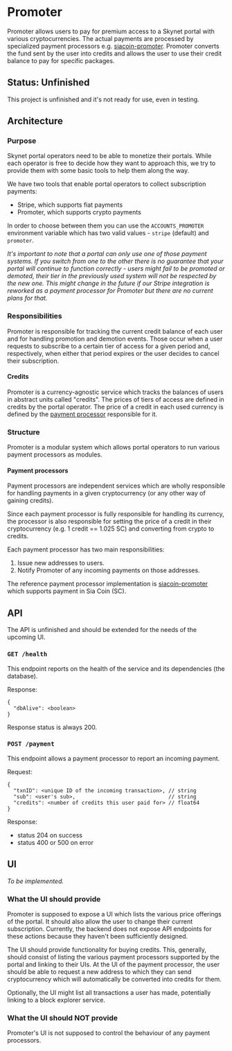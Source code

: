 # Promoter

Promoter allows users to pay for premium access to a Skynet portal with various cryptocurrencies. The actual payments
are processed by specialized payment processors
e.g. [siacoin-promoter](https://github.com/SkynetLabs/siacoin-promoter). Promoter converts the fund sent by the user
into credits and allows the user to use their credit balance to pay for specific packages.

## Status: Unfinished

This project is unfinished and it's not ready for use, even in testing.

## Architecture

### Purpose

Skynet portal operators need to be able to monetize their portals. While each operator is free to decide how they want
to approach this, we try to provide them with some basic tools to help them along the way.

We have two tools that enable portal operators to collect subscription payments:

- Stripe, which supports fiat payments
- Promoter, which supports crypto payments

In order to choose between them you can use the `ACCOUNTS_PROMOTER` environment variable which has two valid values -
`stripe` (default) and `promoter`.

*It's important to note that a portal can only use one of those payment systems. If you switch from one to the other
there is no guarantee that your portal will continue to function correctly - users might fail to be promoted or demoted,
their tier in the previously used system will not be respected by the new one. This might change in the future if our
Stripe integration is reworked as a payment processor for Promoter but there are no current plans for that.*

### Responsibilities

Promoter is responsible for tracking the current credit balance of each user and for handling promotion and demotion
events. Those occur when a user requests to subscribe to a certain tier of access for a given period and, respectively,
when either that period expires or the user decides to cancel their subscription.

#### Credits

Promoter is a currency-agnostic service which tracks the balances of users in abstract units called "credits". The
prices of tiers of access are defined in credits by the portal operator. The price of a credit in each used currency is
defined by the [payment processor](#payment-processors) responsible for it.

### Structure

Promoter is a modular system which allows portal operators to run various payment processors as modules.

#### Payment processors

Payment processors are independent services which are wholly responsible for handling payments in a given
cryptocurrency (or any other way of gaining credits).

Since each payment processor is fully responsible for handling its currency, the processor is also responsible for
setting the price of a credit in their cryptocurrency (e.g. 1 credit == 1.025 SC) and converting from crypto to credits.

Each payment processor has two main responsibilities:

1. Issue new addresses to users.
2. Notify Promoter of any incoming payments on those addresses.

The reference payment processor implementation is [siacoin-promoter](https://github.com/SkynetLabs/siacoin-promoter)
which supports payment in Sia Coin (SC).

## API

The API is unfinished and should be extended for the needs of the upcoming UI.

### `GET /health`

This endpoint reports on the health of the service and its dependencies (the database).

Response:

```
{
  "dbAlive": <boolean>
}
```

Response status is always 200.

### `POST /payment`

This endpoint allows a payment processor to report an incoming payment.

Request:

```
{
  "txnID": <unique ID of the incoming transaction>, // string
  "sub": <user's sub>,                              // string
  "credits": <number of credits this user paid for> // float64
}
```

Response:

* status 204 on success
* status 400 or 500 on error

## UI

*To be implemented.*

### What the UI should provide

Promoter is supposed to expose a UI which lists the various price offerings of the portal. It should also allow the user
to change their current subscription. Currently, the backend does not expose API endpoints for these actions because
they haven't been sufficiently designed.

The UI should provide functionality for buying credits. This, generally, should consist of listing the various payment
processors supported by the portal and linking to their UIs. At the UI of the payment processor, the user should be able
to request a new address to which they can send cryptocurrency which will automatically be converted into credits for
them.

Optionally, the UI might list all transactions a user has made, potentially linking to a block explorer service.

### What the UI should NOT provide

Promoter's UI is not supposed to control the behaviour of any payment processors.
